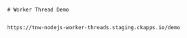 



        # Worker Thread Demo


        https://tnw-nodejs-worker-threads.staging.ckapps.io/demo

